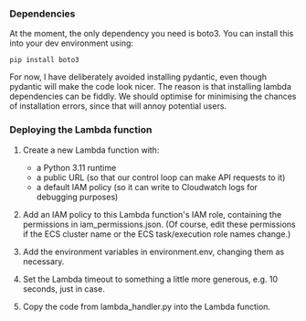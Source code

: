 ### Dependencies

At the moment, the only dependency you need is boto3.
You can install this into your dev environment using:
```commandline
pip install boto3
```

For now, I have deliberately avoided installing pydantic, even though pydantic will make the code look nicer.
The reason is that installing lambda dependencies can be fiddly. We should optimise for minimising the chances
of installation errors, since that will annoy potential users.


### Deploying the Lambda function

1. Create a new Lambda function with:
    - a Python 3.11 runtime
    - a public URL (so that our control loop can make API requests to it)
    - a default IAM policy (so it can write to Cloudwatch logs for debugging purposes)

2. Add an IAM policy to this Lambda function's IAM role, containing the permissions in iam_permissions.json.
(Of course, edit these permissions if the ECS cluster name or the ECS task/execution role names change.)

3. Add the environment variables in environment.env, changing them as necessary.

4. Set the Lambda timeout to something a little more generous, e.g. 10 seconds, just in case.

5. Copy the code from lambda_handler.py into the Lambda function.
